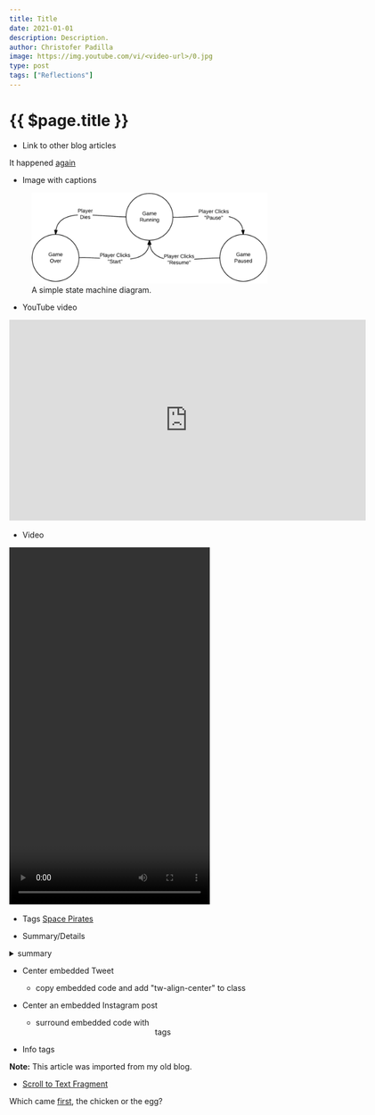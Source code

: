 ```yaml
---
title: Title
date: 2021-01-01
description: Description.
author: Christofer Padilla
image: https://img.youtube.com/vi/<video-url>/0.jpg
type: post
tags: ["Reflections"]
---
```


# {{ $page.title }}

* Link to other blog articles

It happened [again](./Queries_into_the_4th_state_of_matter.md)

* Image with captions
<figure>
  <img
  src="/images/statemachine.png"
  alt="A simple state machine diagram.">
  <figcaption>A simple state machine diagram.</figcaption>
</figure>

* YouTube video
<div class="resp-container">
  <iframe class="resp-iframe" width="640" height="360" src="https://www.youtube.com/embed/UDtlvZGmHYk" frameborder="0" allow="accelerometer; autoplay; clipboard-write; encrypted-media; gyroscope; picture-in-picture" allowfullscreen></iframe>
</div>

* Video
<video width="360" height="640" controls>
  <source src="/videos/thedarkestknight.mp4" type="video/mp4">
  Your browser does not support the video tag.
</video>

* Tags
[Space Pirates](/tags/#Space-Pirates)

* Summary/Details
<details>
  <summary>
    summary
  </summary>
  details
</details>

* Center embedded Tweet
  - copy embedded code and add "tw-align-center" to class

* Center an embedded Instagram post
  - surround embedded code with <center> tags

* Info tags
<div class="info"><b>Note:</b> This article was imported from my old blog.</div>


* [Scroll to Text Fragment](https://stackoverflow.com/questions/62161819/what-exactly-is-the-text-location-hash-in-an-url)

Which came [first](https://en.wikipedia.org/wiki/Chicken_or_the_egg#:~:text=%22Chicken-and-egg,on%20others%20being%20done%20first.), the chicken or the egg?

<TagLinks />

<Comments />
